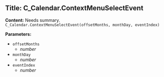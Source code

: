 ## Title: C_Calendar.ContextMenuSelectEvent

**Content:**
Needs summary.
`C_Calendar.ContextMenuSelectEvent(offsetMonths, monthDay, eventIndex)`

**Parameters:**
- `offsetMonths`
  - *number*
- `monthDay`
  - *number*
- `eventIndex`
  - *number*